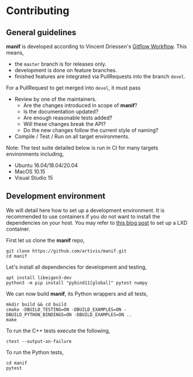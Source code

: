 # Contributing

## General guidelines

**manif** is developed according to Vincent Driessen's [Gitflow Workflow][git-workflow].
This means,

- the `master` branch is for releases only.
- development is done on feature branches.
- finished features are integrated via PullRequests into the branch `devel`.

For a PullRequest to get merged into `devel`, it must pass

- Review by one of the maintainers.
  - Are the changes introduced in scope of **manif**?
  - Is the documentation updated?
  - Are enough reasonable tests added?
  - Will these changes break the API?
  - Do the new changes follow the current style of naming?
- Compile / Test / Run on all target environments.

Note: The test suite detailed below is run in CI for many targets environments including,

- Ubuntu 16.04/18.04/20.04
- MacOS 10.15
- Visual Studio 15

## Development environment

We will detail here how to set up a development environment.
It is recommended to use containers if you do not want to install the dependencies on your host.
You may refer to [this blog post](lxd-post) to set up a LXD container.

First let us clone the **manif** repo,

```terminal
git clone https://github.com/artivis/manif.git
cd manif
```

Let's install all dependencies for development and testing,

```terminal
apt install libeigen3-dev
python3 -m pip install "pybind11[global]" pytest numpy
```

We can now build **manif**, its Python wrappers and all tests,

```terminal
mkdir build && cd build
cmake -DBUILD_TESTING=ON -DBUILD_EXAMPLES=ON -DBUILD_PYTHON_BINDINGS=ON -DBUILD_EXAMPLES=ON ..
make
```

To run the C++ tests execute the following,

```terminal
ctest --output-on-failure
```

To run the Python tests,

```terminal
cd manif
pytest
```

[//]: # (URLs)

[git-workflow]: http://nvie.com/posts/a-successful-git-branching-model
[lxd-post]: https://artivis.github.io/post/2020/lxc